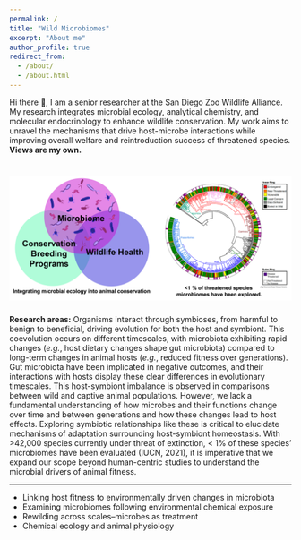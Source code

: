 ```yaml
---
permalink: /
title: "Wild Microbiomes"
excerpt: "About me"
author_profile: true
redirect_from: 
  - /about/
  - /about.html
---
```


Hi there 👋, I am a senior researcher at the San Diego Zoo Wildlife Alliance. My research integrates microbial ecology, analytical chemistry, and molecular endocrinology to enhance wildlife conservation. My work aims to unravel the mechanisms that drive host-microbe interactions while improving overall welfare and reintroduction success of threatened species. <b>Views are my own. </b>

![](images/venn+tree.png)
======

<b>Research areas:</b> Organisms interact through symbioses, from harmful to benign to beneficial, driving evolution for both the host and symbiont. This coevolution occurs on different timescales, with microbiota exhibiting rapid changes (<i>e.g.</i>, host dietary changes shape gut microbiota) compared to long-term changes in animal hosts (<i>e.g.</i>, reduced fitness over generations). Gut microbiota have been implicated in negative outcomes, and their interactions with hosts display these clear differences in evolutionary timescales. This host-symbiont imbalance is observed in comparisons between wild and captive animal populations. However, we lack a fundamental understanding of how microbes and their functions change over time and between generations and how these changes lead to host effects. Exploring symbiotic relationships like these is critical to elucidate mechanisms of adaptation surrounding host-symbiont homeostasis. With >42,000 species currently under threat of extinction, < 1% of these species’ microbiomes have been evaluated (IUCN, 2021), it is imperative that we expand our scope beyond human-centric studies to understand the microbial drivers of animal fitness.

------
* Linking host fitness to environmentally driven changes in microbiota
* Examining microbiomes following environmental chemical exposure
* Rewilding across scales–microbes as treatment
* Chemical ecology and animal physiology
